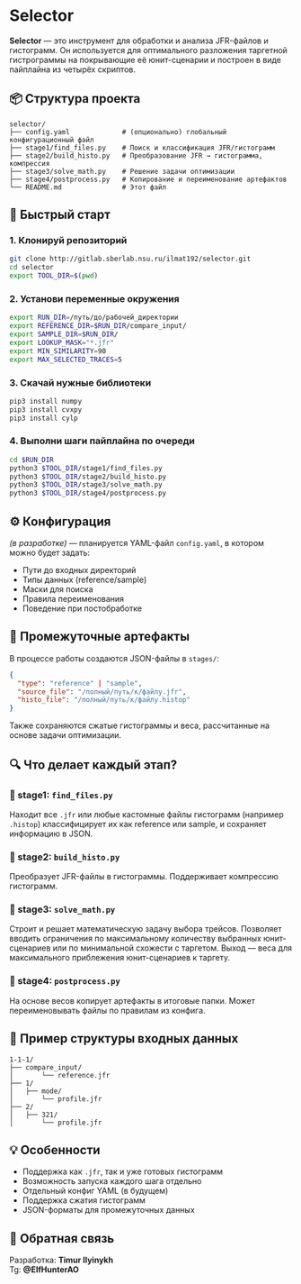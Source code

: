 # Selector

**Selector** — это инструмент для обработки и анализа JFR-файлов и гистограмм. Он используется для оптимального разложения таргетной гистрограммы на покрывающие её юнит-сценарии и построен в виде пайплайна из четырёх скриптов.

## 📦 Структура проекта

```
selector/
├── config.yaml             # (опционально) глобальный конфигурационный файл
├── stage1/find_files.py    # Поиск и классификация JFR/гистограмм
├── stage2/build_histo.py   # Преобразование JFR → гистограмма, компрессия
├── stage3/solve_math.py    # Решение задачи оптимизации
├── stage4/postprocess.py   # Копирование и переименование артефактов
└── README.md               # Этот файл
```

## 🚀 Быстрый старт

### 1. Клонируй репозиторий
```bash
git clone http://gitlab.sberlab.nsu.ru/ilmat192/selector.git
cd selector
export TOOL_DIR=$(pwd)
```

### 2. Установи переменные окружения

```bash
export RUN_DIR=/путь/до/рабочей_директории
export REFERENCE_DIR=$RUN_DIR/compare_input/
export SAMPLE_DIR=$RUN_DIR/
export LOOKUP_MASK="*.jfr"
export MIN_SIMILARITY=90
export MAX_SELECTED_TRACES=5
```

### 3. Скачай нужные библиотеки

```bash
pip3 install numpy
pip3 install cvxpy
pip3 install cylp
```

### 4. Выполни шаги пайплайна по очереди

```bash
cd $RUN_DIR
python3 $TOOL_DIR/stage1/find_files.py
python3 $TOOL_DIR/stage2/build_histo.py
python3 $TOOL_DIR/stage3/solve_math.py
python3 $TOOL_DIR/stage4/postprocess.py
```

## ⚙️ Конфигурация

_(в разработке)_ — планируется YAML-файл `config.yaml`, в котором можно будет задать:

- Пути до входных директорий
- Типы данных (reference/sample)
- Маски для поиска
- Правила переименования
- Поведение при постобработке

## 📁 Промежуточные артефакты

В процессе работы создаются JSON-файлы в `stages/`:

```json
{
  "type": "reference" | "sample",
  "source_file": "/полный/путь/к/файлу.jfr",
  "histo_file": "/полный/путь/к/файлу.histop"
}
```

Также сохраняются сжатые гистограммы и веса, рассчитанные на основе задачи оптимизации.

## 🔍 Что делает каждый этап?

### 🔹 stage1: `find_files.py`
Находит все `.jfr` или любые кастомные файлы гистограмм (например `.histop`) классифицирует их как reference или sample, и сохраняет информацию в JSON.

### 🔹 stage2: `build_histo.py`
Преобразует JFR-файлы в гистограммы. Поддерживает компрессию гистограмм.

### 🔹 stage3: `solve_math.py`
Строит и решает математическую задачу выбора трейсов. Позволяет вводить ограничения по максимальному количеству выбранных юнит-сценариев или по минимальной схожести с таргетом. Выход — веса для максимального приблежения юнит-сценариев к таргету.

### 🔹 stage4: `postprocess.py`
На основе весов копирует артефакты в итоговые папки. Может переименовывать файлы по правилам из конфига.

## 🧪 Пример структуры входных данных

```
1-1-1/
├── compare_input/
│       └── reference.jfr
├── 1/
│   ├── mode/
│       └── profile.jfr
├── 2/
│   ├── 321/
│       └── profile.jfr
```

## 💡 Особенности

- Поддержка как `.jfr`, так и уже готовых гистограмм
- Возможность запуска каждого шага отдельно
- Отдельный конфиг YAML (в будущем)
- Поддержка сжатия гистограмм
- JSON-форматы для промежуточных данных

## 📧 Обратная связь

Разработка: **Timur Ilyinykh**  
Tg: **@ElfHunterAO**
